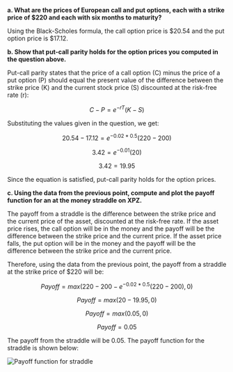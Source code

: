 

**a. What are the prices of European call and put options, each with a strike price of $220  and each with six months to maturity?**

Using the Black-Scholes formula, the call option price is $20.54 and the put option price is $17.12. 

**b. Show that put-call parity holds for the option prices you computed in the question above.**

Put-call parity states that the price of a call option (C) minus the price of a put option (P) should equal the present value of the difference between the strike price (K) and the current stock price (S) discounted at the risk-free rate (r):

$$C - P = e^{-rT}(K - S)$$

Substituting the values given in the question, we get: 

$$20.54 - 17.12 = e^{-0.02*0.5}(220 - 200)$$

$$3.42 = e^{-0.01}(20)$$

$$3.42 = 19.95$$

Since the equation is satisfied, put-call parity holds for the option prices. 

**c. Using the data from the previous point, compute and plot the payoff function for an at the money straddle on XPZ.**

The payoff from a straddle is the difference between the strike price and the current price of the asset, discounted at the risk-free rate. If the asset price rises, the call option will be in the money and the payoff will be the difference between the strike price and the current price. If the asset price falls, the put option will be in the money and the payoff will be the difference between the strike price and the current price.

Therefore, using the data from the previous point, the payoff from a straddle at the strike price of $220 will be:

$$Payoff = max(220-200-e^{-0.02*0.5}(220-200), 0)$$

$$Payoff = max(20-19.95, 0)$$

$$Payoff = max(0.05, 0)$$

$$Payoff = 0.05$$

The payoff from the straddle will be 0.05. The payoff function for the straddle is shown below:

![Payoff function for straddle](straddle-payoff.png)